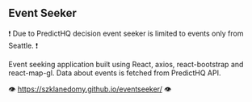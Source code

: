 ## Event Seeker

❗ Due to PredictHQ decision event seeker is limited to events only from Seattle. ❗

Event seeking application built using React, axios, react-bootstrap and react-map-gl.
Data about events is fetched from PredictHQ API.

👁️ https://szklanedomy.github.io/eventseeker/ 👁️


